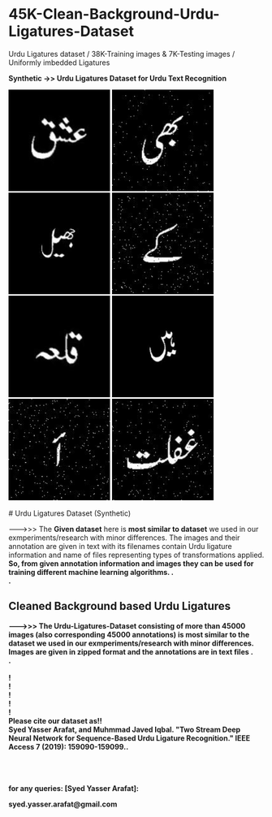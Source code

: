 # 45K-Clean-Background-Urdu-Ligatures-Dataset
Urdu Ligatures dataset  / 38K-Training images &amp; 7K-Testing images  / Uniformly imbedded Ligatures





<b>Synthetic ->> Urdu Ligatures Dataset for Urdu Text Recognition </b>

<p>
  <img src="SampleImages/855_Original_RetuSinu.jpg" width=200>
 <img src="SampleImages/36_Original_RetuNoisy1.jpg" width=200>
 <img src="SampleImages/2068_Original_RetuBarrel.jpg" width=200>
<img src="SampleImages/5_Original_RetuNoisy12.jpg" width=200>
  <img src="SampleImages/2074_Original_RetuSinu.jpg" width=200>
  <img src="SampleImages/27_Original_RetuNRSI.jpg" width=200>
  <img src="SampleImages/0_Original_RetuNoisy12.jpg" width=200>
  <img src="SampleImages/2483_Original_RetuNoisy12.jpg" width=200>
  
</p>
# Urdu Ligatures Dataset (Synthetic)

--->>> The <b>Given dataset</b> here is <b>most similar to dataset</b> we used in our exmperiments/research with minor differences. The images and their annotation are given in text with its filenames contain Urdu ligature information and name of files representing types of transformations applied. <b>So, from  given annotation information and images they can be used for training different machine learning algorithms.
.<br>
.<br>

## Cleaned Background based Urdu Ligatures
--->>> The <b>Urdu-Ligatures-Dataset</b> consisting of more than 45000 images (also corresponding 45000 annotations)  is <b>most similar to the dataset</b> we used in our exmperiments/research with minor differences. Images are given in zipped format and the <b>annotations are in text files</b>
.<br>
.<br>
<br>
!<br>
!<br>
!<br>
!<br>
!<br>
Please cite our dataset as!!
<br>
<b>
Syed Yasser Arafat, and Muhmmad Javed Iqbal. "Two Stream Deep Neural Network for Sequence-Based Urdu Ligature Recognition." IEEE Access 7 (2019): 159090-159099..
</b>
<br>
<br>
<br>
<br>
<div>
  <p> for any queries: <b > [Syed Yasser Arafat]: <mailto:syed.yasser.arafat@gmail.com> </b> 
</p>
</div>
syed.yasser.arafat@gmail.com
